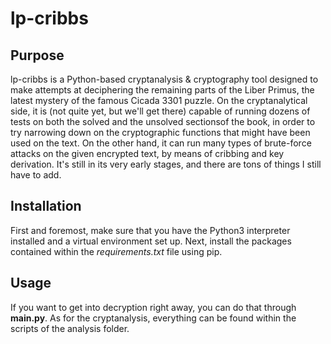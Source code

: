 # lp-cribbs
## Purpose

lp-cribbs is a Python-based cryptanalysis & cryptography tool designed to make attempts at deciphering the remaining parts of the Liber Primus, the latest mystery of the famous Cicada 3301 puzzle. On the cryptanalytical side, it is (not quite yet, but we'll get there) capable of running dozens of tests on both the solved and the unsolved sectionsof the book, in order to try narrowing down on the cryptographic functions that might have been used on the text. On the other hand, it can run many types of brute-force attacks on the given encrypted text, by means of cribbing and key derivation. It's still in its very early stages, and there are tons of things I still have to add.

## Installation

First and foremost, make sure that you have the Python3 interpreter installed and a virtual environment set up. Next, install the packages contained within the *requirements.txt* file using pip.

## Usage

If you want to get into decryption right away, you can do that through **main.py**. As for the cryptanalysis, everything can be found within the scripts of the analysis folder.
